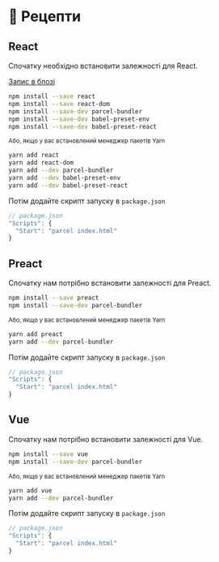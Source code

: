 # 🍰 Рецепти

## React

Спочатку необхідно встановити залежності для React.

[Запис в блозі](http://blog.jakoblind.no/react-parcel/)

```Bash
npm install --save react
npm install --save react-dom
npm install --save-dev parcel-bundler
npm install --save-dev babel-preset-env
npm install --save-dev babel-preset-react
```

<sub>Або, якщо у вас встановлений менеджер пакетів Yarn</sub>

```Bash
yarn add react
yarn add react-dom
yarn add --dev parcel-bundler
yarn add --dev babel-preset-env
yarn add --dev babel-preset-react
```

Потім додайте скрипт запуску в `package.json`

```Javascript
// package.json
"Scripts": {
  "Start": "parcel index.html"
}
```

## Preact

Спочатку нам потрібно встановити залежності для Preact.

```Bash
npm install --save preact
npm install --save-dev parcel-bundler
```

<sub> Або, якщо у вас встановлений менеджер пакетів Yarn </sub>

```Bash
yarn add preact
yarn add --dev parcel-bundler
```

Потім додайте скрипт запуску в `package.json`

```Javascript
// package.json
"Scripts": {
  "Start": "parcel index.html"
}
```

## Vue

Спочатку нам потрібно встановити залежності для Vue.

```Bash
npm install --save vue
npm install --save-dev parcel-bundler
```

<sub> Або, якщо у вас встановлений менеджер пакетів Yarn </sub>

```Bash
yarn add vue
yarn add --dev parcel-bundler
```

Потім додайте скрипт запуску в `package.json`

```Javascript
// package.json
"Scripts": {
  "Start": "parcel index.html"
}
```
